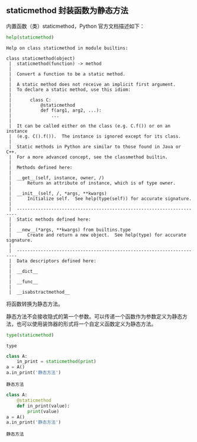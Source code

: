 ## staticmethod 封装函数为静态方法

内置函数（类）staticmethod，Python 官方文档描述如下：


```python
help(staticmethod)
```

    Help on class staticmethod in module builtins:
    
    class staticmethod(object)
     |  staticmethod(function) -> method
     |  
     |  Convert a function to be a static method.
     |  
     |  A static method does not receive an implicit first argument.
     |  To declare a static method, use this idiom:
     |  
     |       class C:
     |           @staticmethod
     |           def f(arg1, arg2, ...):
     |               ...
     |  
     |  It can be called either on the class (e.g. C.f()) or on an instance
     |  (e.g. C().f()).  The instance is ignored except for its class.
     |  
     |  Static methods in Python are similar to those found in Java or C++.
     |  For a more advanced concept, see the classmethod builtin.
     |  
     |  Methods defined here:
     |  
     |  __get__(self, instance, owner, /)
     |      Return an attribute of instance, which is of type owner.
     |  
     |  __init__(self, /, *args, **kwargs)
     |      Initialize self.  See help(type(self)) for accurate signature.
     |  
     |  ----------------------------------------------------------------------
     |  Static methods defined here:
     |  
     |  __new__(*args, **kwargs) from builtins.type
     |      Create and return a new object.  See help(type) for accurate signature.
     |  
     |  ----------------------------------------------------------------------
     |  Data descriptors defined here:
     |  
     |  __dict__
     |  
     |  __func__
     |  
     |  __isabstractmethod__
    
    

将函数转换为静态方法。

静态方法不会接收隐式的第一个参数。可以传递一个函数作为参数定义为静态方法，也可以使用装饰器的形式将一个自定义函数定义为静态方法。


```python
type(staticmethod)
```




    type




```python
class A:
    in_print = staticmethod(print)
a = A()
a.in_print('静态方法')
```

    静态方法
    


```python
class A:
    @staticmethod
    def in_print(value):
        print(value)
a = A()
a.in_print('静态方法')
```

    静态方法
    
